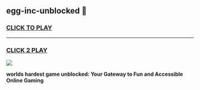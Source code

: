 
## egg-inc-unblocked 👋
<h3>
<a href="https://premium.freeplayer.one?title=egg-inc-unblocked&ref=14F">CLICK TO PLAY</a></h3>
<hr>

<h3>
<a href="https://premium.freeplayer.one?title=egg-inc-unblocked&ref=14F">CLICK 2 PLAY</a>
  
</h3>

<a href="https://premium.freeplayer.one?title=egg-inc-unblocked&ref=12F/"><img src="https://clearcache.store/games.png"></a>


**worlds hardest game unblocked: Your Gateway to Fun and Accessible Online Gaming**
